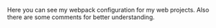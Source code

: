 Here you can see my webpack configuration for my web projects.
Also there are some comments for better understanding.
